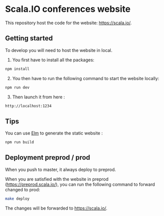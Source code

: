 # Scala.IO conferences website

This repository host the code for the website: https://scala.io/.

## Getting started

To develop you will need to host the website in local.

1) You first have to install all the packages:
```bash
npm install
```

2) You then have to run the following command to start the website locally:
```bash
npm run dev
```

3) Then launch it from here : 

```bash
http://localhost:1234
```

## Tips

You can use [Elm](https://elm-lang.org/) to generate the static website : 

```bash
npm run build
```

## Deployment preprod / prod

When you push to master, it always deploy to preprod.

When you are satisfied with the website in preprod (https://preprod.scala.io/), you can run the following command to 
forward changed to prod:

```bash
make deploy
```

The changes will be forwarded to https://scala.io/.
